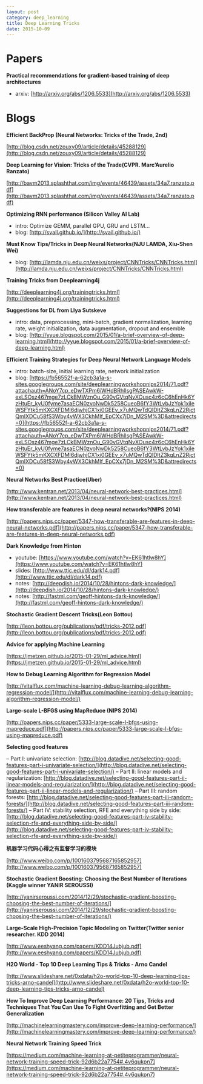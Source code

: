 ```yaml
---
layout: post
category: deep_learning
title: Deep Learning Tricks
date: 2015-10-09
---
```


# Papers

**Practical recommendations for gradient-based training of deep architectures**

- arxiv: [http://arxiv.org/abs/1206.5533](http://arxiv.org/abs/1206.5533)

# Blogs

**Efficient BackProp (Neural Networks: Tricks of the Trade, 2nd)**

[http://blog.csdn.net/zouxy09/article/details/45288129](http://blog.csdn.net/zouxy09/article/details/45288129)

**Deep Learning for Vision: Tricks of the Trade(CVPR. Marc’Aurelio Ranzato)**

[http://bavm2013.splashthat.com/img/events/46439/assets/34a7.ranzato.pdf](http://bavm2013.splashthat.com/img/events/46439/assets/34a7.ranzato.pdf)

**Optimizing RNN performance (Silicon Valley AI Lab)**

- intro: Optimize GEMM, parallel GPU, GRU and LSTM...
- blog: [http://svail.github.io/](http://svail.github.io/)

**Must Know Tips/Tricks in Deep Neural Networks(NJU LAMDA, Xiu-Shen Wei)**

- blog: [http://lamda.nju.edu.cn/weixs/project/CNNTricks/CNNTricks.html](http://lamda.nju.edu.cn/weixs/project/CNNTricks/CNNTricks.html)

**Training Tricks from Deeplearning4j**

[http://deeplearning4j.org/trainingtricks.html](http://deeplearning4j.org/trainingtricks.html)

**Suggestions for DL from Llya Sutskeve**

- intro: data, preprocessing, mini-batch, gradient normalization, learning rate, weight initialization, data augmentation, dropout and ensemble
- blog: [http://yyue.blogspot.com/2015/01/a-brief-overview-of-deep-learning.html](http://yyue.blogspot.com/2015/01/a-brief-overview-of-deep-learning.html)

**Efficient Training Strategies for Deep Neural Network Language Models**

- intro: batch-size, initial learning rate, network initialization
- blog: [https://fb56552f-a-62cb3a1a-s-sites.googlegroups.com/site/deeplearningworkshopnips2014/71.pdf?attachauth=ANoY7cp_eDwTXPm6iWHdBRhlIsgPASEAwkW-exLSOsz467mge7zLCkBMWznOu_G90vGVtqNvXOusc4z6cC6hEnHk6YzHtuEr_kyU0fyme7asaECN0zvoNwDk5258CueoB6fY3WtLvbJzYok1xiIeWSFYtk5mKXCXFDMI6djwhjCX1xi0GEEv_x7uMQwTdQlDItZ3kgLnZ2RjctQmIXDCu58fS3Wby4vWX3CkhMIf_EpCXx7jDn_M2SM%3D&attredirects=0](https://fb56552f-a-62cb3a1a-s-sites.googlegroups.com/site/deeplearningworkshopnips2014/71.pdf?attachauth=ANoY7cp_eDwTXPm6iWHdBRhlIsgPASEAwkW-exLSOsz467mge7zLCkBMWznOu_G90vGVtqNvXOusc4z6cC6hEnHk6YzHtuEr_kyU0fyme7asaECN0zvoNwDk5258CueoB6fY3WtLvbJzYok1xiIeWSFYtk5mKXCXFDMI6djwhjCX1xi0GEEv_x7uMQwTdQlDItZ3kgLnZ2RjctQmIXDCu58fS3Wby4vWX3CkhMIf_EpCXx7jDn_M2SM%3D&attredirects=0)

**Neural Networks Best Practice(Uber)**

[http://www.kentran.net/2013/04/neural-network-best-practices.html](http://www.kentran.net/2013/04/neural-network-best-practices.html)

**How transferable are features in deep neural networks?(NIPS 2014)**

[http://papers.nips.cc/paper/5347-how-transferable-are-features-in-deep-neural-networks.pdf](http://papers.nips.cc/paper/5347-how-transferable-are-features-in-deep-neural-networks.pdf)

**Dark Knowledge from Hinton**

- youtube: [https://www.youtube.com/watch?v=EK61htlw8hY](https://www.youtube.com/watch?v=EK61htlw8hY)
- slides: [http://www.ttic.edu/dl/dark14.pdf](http://www.ttic.edu/dl/dark14.pdf)
- notes: [http://deepdish.io/2014/10/28/hintons-dark-knowledge/](http://deepdish.io/2014/10/28/hintons-dark-knowledge/)
- notes: [http://fastml.com/geoff-hintons-dark-knowledge/](http://fastml.com/geoff-hintons-dark-knowledge/)

**Stochastic Gradient Descent Tricks(Leon Bottou)**

[http://leon.bottou.org/publications/pdf/tricks-2012.pdf](http://leon.bottou.org/publications/pdf/tricks-2012.pdf)

**Advice for applying Machine Learning**

[https://jmetzen.github.io/2015-01-29/ml_advice.html](https://jmetzen.github.io/2015-01-29/ml_advice.html)

**How to Debug Learning Algorithm for Regression Model**

[http://vitalflux.com/machine-learning-debug-learning-algorithm-regression-model/](http://vitalflux.com/machine-learning-debug-learning-algorithm-regression-model/)

**Large-scale L-BFGS using MapReduce (NIPS 2014)**

[http://papers.nips.cc/paper/5333-large-scale-l-bfgs-using-mapreduce.pdf](http://papers.nips.cc/paper/5333-large-scale-l-bfgs-using-mapreduce.pdf)

**Selecting good features**

– Part I: univariate selection: [http://blog.datadive.net/selecting-good-features-part-i-univariate-selection/](http://blog.datadive.net/selecting-good-features-part-i-univariate-selection/)
– Part II: linear models and regularization: [http://blog.datadive.net/selecting-good-features-part-ii-linear-models-and-regularization/](http://blog.datadive.net/selecting-good-features-part-ii-linear-models-and-regularization/)
– Part III: random forests: [http://blog.datadive.net/selecting-good-features-part-iii-random-forests/](http://blog.datadive.net/selecting-good-features-part-iii-random-forests/)
– Part IV: stability selection, RFE and everything side by side: [http://blog.datadive.net/selecting-good-features-part-iv-stability-selection-rfe-and-everything-side-by-side/](http://blog.datadive.net/selecting-good-features-part-iv-stability-selection-rfe-and-everything-side-by-side/)

**机器学习代码心得之​有监督学习的模块**

[http://www.weibo.com/p/1001603795687165852957](http://www.weibo.com/p/1001603795687165852957)

**Stochastic Gradient Boosting: Choosing the Best Number of Iterations (Kaggle winner YANIR SEROUSSI)**

[http://yanirseroussi.com/2014/12/29/stochastic-gradient-boosting-choosing-the-best-number-of-iterations/](http://yanirseroussi.com/2014/12/29/stochastic-gradient-boosting-choosing-the-best-number-of-iterations/)

**Large-Scale High-Precision Topic Modeling on Twitter(Twitter senior researcher. KDD 2014)**

[http://www.eeshyang.com/papers/KDD14Jubjub.pdf](http://www.eeshyang.com/papers/KDD14Jubjub.pdf)

**H2O World - Top 10 Deep Learning Tips & Tricks - Arno Candel**

[http://www.slideshare.net/0xdata/h2o-world-top-10-deep-learning-tips-tricks-arno-candel](http://www.slideshare.net/0xdata/h2o-world-top-10-deep-learning-tips-tricks-arno-candel)

**How To Improve Deep Learning Performance: 20 Tips, Tricks and Techniques That You Can Use To Fight Overfitting and Get Better Generalization**

[http://machinelearningmastery.com/improve-deep-learning-performance/](http://machinelearningmastery.com/improve-deep-learning-performance/)

**Neural Network Training Speed Trick**

[https://medium.com/machine-learning-at-petiteprogrammer/neural-network-training-speed-trick-92d6b22a7754#.4v6qukpn7](https://medium.com/machine-learning-at-petiteprogrammer/neural-network-training-speed-trick-92d6b22a7754#.4v6qukpn7)